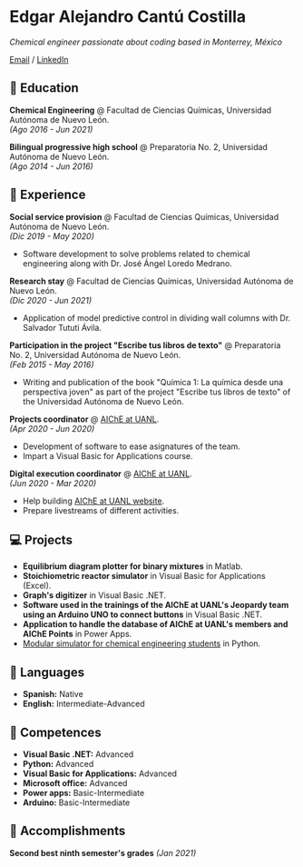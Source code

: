 # Edgar Alejandro Cantú Costilla

_Chemical engineer passionate about coding based in Monterrey, México_

[Email](mailto:edgar.cantuco@outlook.com) / [LinkedIn](https://www.linkedin.com/in/edgar-alejandro-cantú-costilla-12b23a210/)

## 📖 Education

**Chemical Engineering** @ Facultad de Ciencias Químicas, Universidad Autónoma de Nuevo León.<br>
_(Ago 2016 - Jun 2021)_
 
**Bilingual progressive high school** @ Preparatoria No. 2, Universidad Autónoma de Nuevo León.<br>
_(Ago 2014 - Jun 2016)_

## 💼 Experience

**Social service provision** @ Facultad de Ciencias Químicas, Universidad Autónoma de Nuevo León.<br>
_(Dic 2019 - May 2020)_
  - Software development to solve problems related to chemical engineering along with Dr. José Ángel Loredo Medrano.

**Research stay** @ Facultad de Ciencias Químicas, Universidad Autónoma de Nuevo León.<br>
_(Dic 2020 - Jun 2021)_
 - Application of model predictive control in dividing wall columns with Dr. Salvador Tututi Ávila.

**Participation in the project "Escribe tus libros de texto"** @ Preparatoria No. 2, Universidad Autónoma de Nuevo León. <br>
_(Feb 2015 - May 2016)_
 - Writing and publication of the book "Química 1: La química desde una perspectiva joven" as part of the project "Escribe tus libros de texto" of the Universidad Autónoma de Nuevo León.

**Projects coordinator** @ [AIChE at UANL](https://www.facebook.com/AIChE.UANL).<br>
_(Apr 2020 - Jun 2020)_
 - Development of software to ease asignatures of the team.
 - Impart a Visual Basic for Applications course.

**Digital execution coordinator** @ [AIChE at UANL](https://www.facebook.com/AIChE.UANL).<br>
_(Jun 2020 - Mar 2020)_
 - Help building [AIChE at UANL website](https://aicheatuanl.com.mx).<br>
 - Prepare livestreams of different activities.

## 💻 Projects

- **Equilibrium diagram plotter for binary mixtures** in Matlab.<br>
- **Stoichiometric reactor simulator** in Visual Basic for Applications (Excel).<br>
- **Graph's digitizer** in Visual Basic .NET.<br>
- **Software used in the trainings of the AIChE at UANL's Jeopardy team using an Arduino UNO to connect buttons** in Visual Basic .NET.<br>
- **Application to handle the database of AIChE at UANL's members and AIChE Points** in Power Apps.<br>
- [Modular simulator for chemical engineering students](https://github.com/edgarcantuco/Modusim) in Python.<br>

## 💬 Languages

- **Spanish:** Native
- **English:** Intermediate-Advanced

## 🎯 Competences

- **Visual Basic .NET:** Advanced
- **Python:** Advanced
- **Visual Basic for Applications:** Advanced
- **Microsoft office:** Advanced
- **Power apps:** Basic-Intermediate
- **Arduino:** Basic-Intermediate

## 🥇 Accomplishments

**Second best ninth semester's grades**
_(Jan 2021)_
